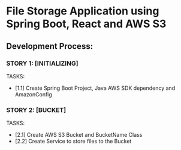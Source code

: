 # File Storage Application using Spring Boot, React and AWS S3



## Development Process:


### STORY 1: [INITIALIZING]
TASKS:
- [1.1] Create Spring Boot Project, Java AWS SDK dependency and AmazonConfig

### STORY 2: [BUCKET]
TASKS:
- [2.1] Create AWS S3 Bucket and BucketName Class
- [2.2] Create Service to store files to the Bucket
